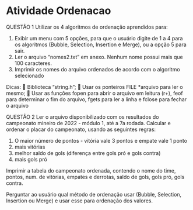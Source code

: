# Atividade Ordenacao

QUESTÃO 1
Utilizar os 4 algoritmos de ordenação aprendidos para:

1. Exibir um menu com 5 opções, para que o usuário digite de 1 a 4 para os algoritmos (Bubble, Selection, Insertion e Merge), ou a opção 5  para sair.
2. Ler o arquivo “nomes2.txt” em anexo. Nenhum nome possui mais que 100 caracteres.
3. Imprimir os nomes do arquivo ordenados de acordo com o algoritmo selecionado

Dicas:
 Biblioteca “string.h”;
 Usar os ponteiros FILE *arquivo para ler o mesmo;
 Usar as funções fopen para abrir o arquivo em leitura (r+), feof para determinar o fim do arquivo, fgets para ler a linha e fclose para fechar o arquivo

QUESTÃO 2
Ler o arquivo disponibilizado com os resultados do campeonato mineiro de 2022 - módulo 1, até a 7a rodada.
Calcular e ordenar o placar do campeonato, usando as seguintes regras:
1) O maior número de pontos - vitória vale 3 pontos e empate vale 1 ponto
2) mais vitórias
3) melhor saldo de gols (diferença entre gols pró e gols contra)
4) mais gols pró

Imprimir a tabela do campeonato ordenada, contendo o nome do time, pontos, num. de vitórias, empates e derrotas, saldo de gols, gols pró, gols contra.

Perguntar ao usuário qual método de ordenação usar (Bubble, Selection, Insertion ou Merge) e usar esse para ordenação dos valores.
